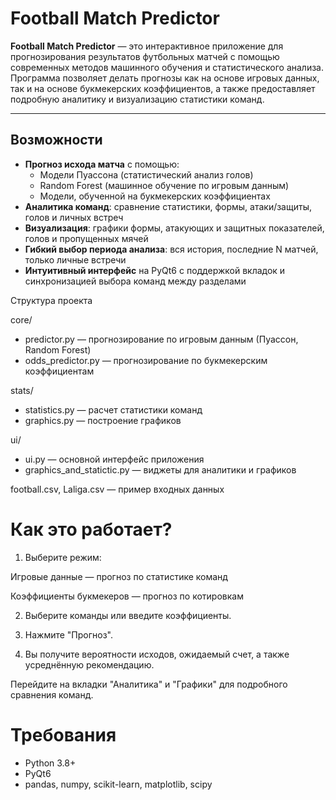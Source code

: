# Football Match Predictor

**Football Match Predictor** — это интерактивное приложение для прогнозирования результатов футбольных матчей с помощью современных методов машинного обучения и статистического анализа. Программа позволяет делать прогнозы как на основе игровых данных, так и на основе букмекерских коэффициентов, а также предоставляет подробную аналитику и визуализацию статистики команд.

---

## Возможности

- **Прогноз исхода матча** с помощью:
  - Модели Пуассона (статистический анализ голов)
  - Random Forest (машинное обучение по игровым данным)
  - Модели, обученной на букмекерских коэффициентах
- **Аналитика команд**: сравнение статистики, формы, атаки/защиты, голов и личных встреч
- **Визуализация**: графики формы, атакующих и защитных показателей, голов и пропущенных мячей
- **Гибкий выбор периода анализа**: вся история, последние N матчей, только личные встречи
- **Интуитивный интерфейс** на PyQt6 с поддержкой вкладок и синхронизацией выбора команд между разделами


Структура проекта

core/
  - predictor.py — прогнозирование по игровым данным (Пуассон, Random Forest)
  - odds_predictor.py — прогнозирование по букмекерским коэффициентам
  
stats/
  - statistics.py — расчет статистики команд
  - graphics.py — построение графиков

ui/
- ui.py — основной интерфейс приложения
- graphics_and_statictic.py — виджеты для аналитики и графиков
  
football.csv, Laliga.csv — пример входных данных

# Как это работает?

1. Выберите режим:

Игровые данные — прогноз по статистике команд

Коэффициенты букмекеров — прогноз по котировкам

2. Выберите команды или введите коэффициенты.

3. Нажмите "Прогноз".

4. Вы получите вероятности исходов, ожидаемый счет, а также усреднённую рекомендацию.

Перейдите на вкладки "Аналитика" и "Графики" для подробного сравнения команд.

# Требования
- Python 3.8+
- PyQt6
- pandas, numpy, scikit-learn, matplotlib, scipy
